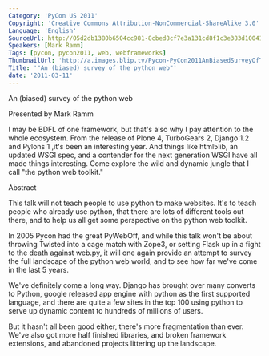 ```yaml
---
Category: 'PyCon US 2011'
Copyright: 'Creative Commons Attribution-NonCommercial-ShareAlike 3.0'
Language: 'English'
SourceUrl: http://05d2db1380b6504cc981-8cbed8cf7e3a131cd8f1c3e383d10041.r93.cf2.rackcdn.com/pycon-us-2011/434_an-biased-survey-of-the-python-web.mp4
Speakers: [Mark Ramm]
Tags: [pycon, pycon2011, web, webframeworks]
ThumbnailUrl: 'http://a.images.blip.tv/Pycon-PyCon2011AnBiasedSurveyOfThePythonWeb847.png'
Title: '"An (biased) survey of the python web"'
date: '2011-03-11'
---
```

An (biased) survey of the python web

Presented by Mark Ramm

I may be BDFL of one framework, but that's also why I pay attention to the
whole ecosystem. From the release of Plone 4, TurboGears 2, Django 1.2 and
Pylons 1 ,it's been an interesting year. And things like html5lib, an updated
WSGI spec, and a contender for the next generation WSGI have all made things
interesting. Come explore the wild and dynamic jungle that I call "the python
web toolkit."

Abstract

This talk will not teach people to use python to make websites. It's to teach
people who already use python, that there are lots of different tools out
there, and to help us all get some perspective on the python web toolkit.

In 2005 Pycon had the great PyWebOff, and while this talk won't be about
throwing Twisted into a cage match with Zope3, or setting Flask up in a fight
to the death against web.py, it will one again provide an attempt to survey
the full landscape of the python web world, and to see how far we've come in
the last 5 years.

We've definitely come a long way. Django has brought over many converts to
Python, google released app engine with python as the first supported
language, and there are quite a few sites in the top 100 using python to serve
up dynamic content to hundreds of millions of users.

But it hasn't all been good either, there's more fragmentation than ever.
We've also got more half finished libraries, and broken framework extensions,
and abandoned projects littering up the landscape.

